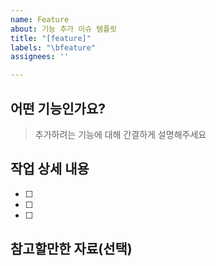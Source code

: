 ```yaml
---
name: Feature
about: 기능 추가 이슈 템플릿
title: "[feature]"
labels: "\bfeature"
assignees: ''

---
```


## 어떤 기능인가요?

> 추가하려는 기능에 대해 간결하게 설명해주세요

## 작업 상세 내용

- [ ]
- [ ]
- [ ]
## 참고할만한 자료(선택)
